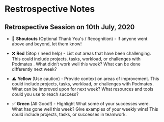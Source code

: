 # Restrospective Notes

## Retrospective Session on 10th July, 2020

- 👏 **Shoutouts** (Optional Thank You's / Recognition) - If anyone went above and beyond, let them know!

- ❌  **Red** (Stop / need help) - List out areas that have been challenging. This could include projects, tasks, workload, or challenges with Podmates . What didn’t work well this week? What can be done differently next week?

- ⚠️ **Yellow** (Use caution) - Provide context on areas of improvement. This could include projects, tasks, workload, or challenges with Podmates . What can be improved upon for next week? What resources and tools could you use to reach success? 

- ✅ **Green** (All Good!) - Highlight What some of your successes were. What has gone well this week? Give examples of your weekly wins! This could include projects, tasks, or successes in teamwork.